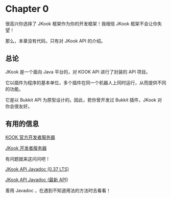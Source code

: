 # Chapter 0

很高兴你选择了 JKook 框架作为你的开发框架！我相信 JKook 框架不会让你失望！

那么，本章没有代码，只有对 JKook API 的介绍。

## 总论

JKook 是一个面向 Java 平台的，对 KOOK API 进行了封装的 API 项目。

它以插件为程序的基本单位，多个插件在同一个机器人上同时运行，从而提供不同的功能。

它是以 Bukkit API 为原型设计的。因此，若你曾开发过 Bukkit 插件，JKook 对你会很友好。

## 有用的信息

[KOOK 官方开发者服务器](https://kook.top/cwznfo)

[JKook 开发者服务器](https://kook.top/aecCr6)

有问题就来这问问吧！

[JKook API Javadoc (0.37 LTS)](https://jitpack.io/com/github/SNWCreations/JKook/0.37.3/javadoc/)

[JKook API Javadoc (最新 API)](https://jitpack.io/com/github/SNWCreations/JKook/latest/javadoc)

善用 Javadoc ，在遇到不知道用法的方法时去看看！
